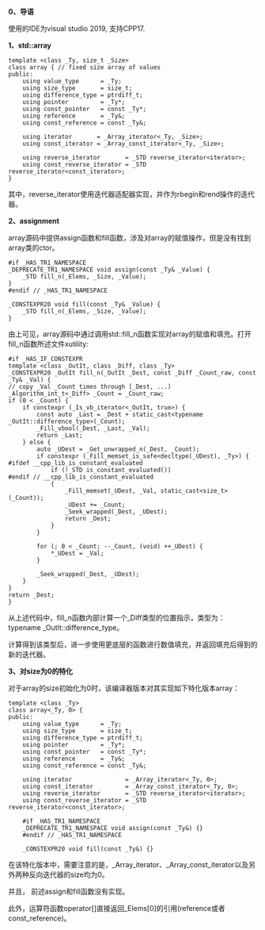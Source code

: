 **0、导语**

使用的IDE为visual studio 2019, 支持CPP17.

**1、std::array**

    template <class _Ty, size_t _Size>
	class array { // fixed size array of values
	public:
	    using value_type      = _Ty;
	    using size_type       = size_t;
	    using difference_type = ptrdiff_t;
	    using pointer         = _Ty*;
	    using const_pointer   = const _Ty*;
	    using reference       = _Ty&;
	    using const_reference = const _Ty&;
	
	    using iterator       = _Array_iterator<_Ty, _Size>;
	    using const_iterator = _Array_const_iterator<_Ty, _Size>;
	
	    using reverse_iterator       = _STD reverse_iterator<iterator>;
	    using const_reverse_iterator = _STD reverse_iterator<const_iterator>;
	}

    
其中，reverse_iterator使用迭代器适配器实现，并作为rbegin和rend操作的迭代器。


**2、assignment**

array源码中提供assign函数和fill函数，涉及对array的赋值操作，但是没有找到array类的ctor。

    #if _HAS_TR1_NAMESPACE
    _DEPRECATE_TR1_NAMESPACE void assign(const _Ty& _Value) {
        _STD fill_n(_Elems, _Size, _Value);
    }
	#endif // _HAS_TR1_NAMESPACE

    _CONSTEXPR20 void fill(const _Ty& _Value) {
        _STD fill_n(_Elems, _Size, _Value);
    }

由上可见，array源码中通过调用std::fill\_n函数实现对array的赋值和填充。打开fill_n函数所述文件xutility:

    #if _HAS_IF_CONSTEXPR
	template <class _OutIt, class _Diff, class _Ty>
	_CONSTEXPR20 _OutIt fill_n(_OutIt _Dest, const _Diff _Count_raw, const _Ty& _Val) {
    // copy _Val _Count times through [_Dest, ...)
    _Algorithm_int_t<_Diff> _Count = _Count_raw;
    if (0 < _Count) {
        if constexpr (_Is_vb_iterator<_OutIt, true>) {
            const auto _Last = _Dest + static_cast<typename _OutIt::difference_type>(_Count);
            _Fill_vbool(_Dest, _Last, _Val);
            return _Last;
        } else {
            auto _UDest = _Get_unwrapped_n(_Dest, _Count);
            if constexpr (_Fill_memset_is_safe<decltype(_UDest), _Ty>) {
	#ifdef __cpp_lib_is_constant_evaluated
                if (!_STD is_constant_evaluated())
	#endif // __cpp_lib_is_constant_evaluated
                {
                    _Fill_memset(_UDest, _Val, static_cast<size_t>(_Count));
                    _UDest += _Count;
                    _Seek_wrapped(_Dest, _UDest);
                    return _Dest;
                }
            }

            for (; 0 < _Count; --_Count, (void) ++_UDest) {
                *_UDest = _Val;
            }

            _Seek_wrapped(_Dest, _UDest);
        }
    }
    return _Dest;
	}

从上述代码中，fill_n函数内部计算一个_Diff类型的位置指示，类型为：typename _OutIt::difference_type。

计算得到该类型后，进一步使用更底层的函数进行数值填充，并返回填充后得到的新的迭代器。

**3、对size为0的特化**

对于array的size初始化为0时，该编译器版本对其实现如下特化版本array：

    template <class _Ty>
	class array<_Ty, 0> {
	public:
	    using value_type      = _Ty;
	    using size_type       = size_t;
	    using difference_type = ptrdiff_t;
	    using pointer         = _Ty*;
	    using const_pointer   = const _Ty*;
	    using reference       = _Ty&;
	    using const_reference = const _Ty&;
	
	    using iterator               = _Array_iterator<_Ty, 0>;
	    using const_iterator         = _Array_const_iterator<_Ty, 0>;
	    using reverse_iterator       = _STD reverse_iterator<iterator>;
	    using const_reverse_iterator = _STD reverse_iterator<const_iterator>;
	
		#if _HAS_TR1_NAMESPACE
	    _DEPRECATE_TR1_NAMESPACE void assign(const _Ty&) {}
		#endif // _HAS_TR1_NAMESPACE
	
	    _CONSTEXPR20 void fill(const _Ty&) {}

在该特化版本中，需要注意的是，_Array_iterator、_Array_const_iterator以及另外两种反向迭代器的size均为0。

并且， 前述assign和fill函数没有实现。

此外，运算符函数operator[]直接返回_Elems[0]的引用(reference或者const_reference)。

